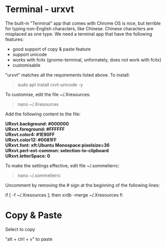 # Terminal - urxvt

The built-in "Terminal" app that comes with Chrome OS is nice, but terrible for typing non-English characters, like Chinese.  Chinese characters are misplaced as one type.  We need a terminal app that have the following features:

* good support of copy & paste feature
* support unicode
* works with fcitx (gnome-terminal, unfornately, does not work with fcitx)
* customisable

"urxvt" matches all the requirements listed above.  To install:

> sudo apt install rxvt-unicode -y

To customise, edit the file ~/.Xresources:

> nano ~/.Xresources

Add the following content to the file:

<b>URxvt.background: #000000<br>
URxvt.foreground: #FFFFFF<br>
URxvt.color4: #1E90FF<br>
URxvt.color12: #0081FF<br>
URxvt.font: xft:Ubuntu Monospace:pixelsize=36<br>
URxvt.perl-ext-common: selection-to-clipboard<br>
URxvt.letterSpace: 0</b>

To make the settings effective, edit file ~/.sommelierrc:

> nano ~/.sommelierrc

Uncomment by removing the # sign at the beginning of the following lines:

if [ -f ~/.Xresources ]; then
  xrdb -merge ~/.Xresources
fi

# Copy & Paste

Select to copy

"alt + ctrl + v" to paste
